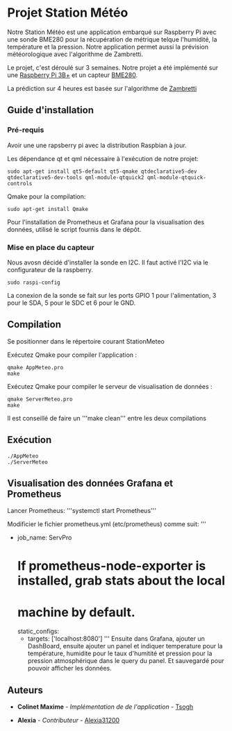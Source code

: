 # Projet Station Météo

Notre Station Météo est une application embarqué sur Raspberry Pi avec une sonde BME280 pour la récupération de métrique telque l'humidité, la température et la pression. Notre application permet aussi la prévision météorologique avec l'algorithme de  Zambretti.

Le projet, c'est déroulé sur 3 semaines. Notre projet a été implémenté sur une [Raspberry Pi 3B+](https://www.raspberrypi.org/products/raspberry-pi-3-model-b-plus/) et un capteur [BME280](https://www.waveshare.com/wiki/BME280_Environmental_Sensor).

La prédiction sur 4 heures est  basée sur l'algorithme de [Zambretti](http://drkfs.net/zambretti.htm)


## Guide d'installation

### Pré-requis

Avoir une une rapsberry pi avec la distribution Raspbian à jour.

Les dépendance qt et qml nécessaire à l'exécution de notre projet:

```
sudo apt-get install qt5-default qt5-qmake qtdeclarative5-dev qtdeclarative5-dev-tools qml-module-qtquick2 qml-module-qtquick-controls
```

Qmake pour la compilation:

```
sudo apt-get install Qmake
```
Pour l'installation de Prometheus et Grafana pour la visualisation des données, utilisé le script fournis dans le dépôt.

### Mise en place du capteur

Nous avosn décidé d'installer la sonde en I2C. Il faut activé l'I2C via le configurateur de la raspberry.
```
sudo raspi-config
```

La conexion de la sonde se fait sur les ports GPIO 1 pour l'alimentation, 3 pour le SDA, 5 pour le SDC et 6 pour le GND.

## Compilation

Se positionner dans le répertoire courant StationMeteo

Exécutez Qmake pour compiler l'application :

```
qmake AppMeteo.pro
make
```
Exécutez Qmake pour compiler le serveur de visualisation de données :

```
qmake ServerMeteo.pro
make
```
Il est conseillé de faire un '''make clean''' entre les deux compilations

## Exécution

```
./AppMeteo
./ServerMeteo
```
## Visualisation des données Grafana et Prometheus
Lancer Prometheus:
'''systemctl start Prometheus'''

Modificier le fichier prometheus.yml (etc/prometheus) comme suit:
'''
- job_name: ServPro
  # If prometheus-node-exporter is installed, grab stats about the local
  # machine by default.
  static_configs:
    - targets: ['localhost:8080']
'''
Ensuite dans Grafana, ajouter un DashBoard, ensuite ajouter un panel et indiquer temperature pour la température, humidite pour le taux d'humitité et pression pour la pression atmosphérique dans le query du panel. Et sauvegardé pour pouvoir afficher les données.






## Auteurs

* **Colinet Maxime** - *Implémentation de de l'application* - [Tsogh](https://github.com/tsogh/)

* **Alexia** - *Contributeur* - [Alexia31200](https://github.com/Alexia31200)
